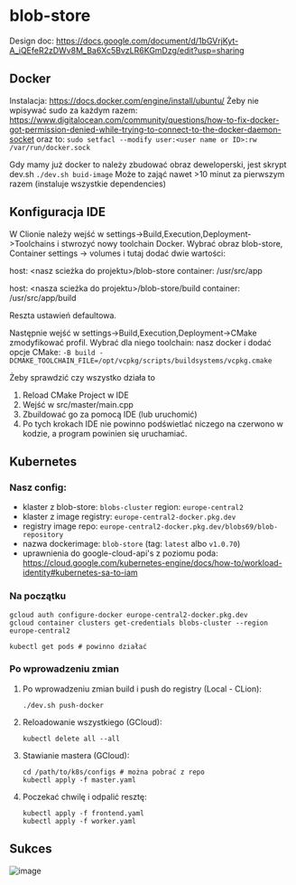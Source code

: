 # blob-store
Design doc: https://docs.google.com/document/d/1bGVrjKyt-A_iQEfeR2zDWv8M_Ba6Xc5BvzLR6KGmDzg/edit?usp=sharing

## Docker
Instalacja:
https://docs.docker.com/engine/install/ubuntu/
Żeby nie wpisywać sudo za każdym razem:
https://www.digitalocean.com/community/questions/how-to-fix-docker-got-permission-denied-while-trying-to-connect-to-the-docker-daemon-socket
oraz to:
`sudo setfacl --modify user:<user name or ID>:rw /var/run/docker.sock`

Gdy mamy już docker to należy zbudować obraz deweloperski, jest skrypt dev.sh
`./dev.sh buid-image`
Może to zająć nawet >10 minut za pierwszym razem (instaluje wszystkie dependencies)

## Konfiguracja IDE
W Clionie należy wejść w settings->Build,Execution,Deployment->Toolchains
i stwrozyć nowy toolchain Docker. Wybrać obraz blob-store, Container settings -> volumes i tutaj dodać dwie wartości:

host: \<nasz scieżka do projektu\>/blob-store
container: /usr/src/app

host: \<nasza scieżka do projektu\>/blob-store/build
container: /usr/src/app/build

Reszta ustawień defaultowa.

Następnie wejść w settings->Build,Execution,Deployment->CMake zmodyfikować profil. 
Wybrać dla niego toolchain: nasz docker i dodać opcje CMake:
`-B build -DCMAKE_TOOLCHAIN_FILE=/opt/vcpkg/scripts/buildsystems/vcpkg.cmake`

Żeby sprawdzić czy wszystko działa to 
1. Reload CMake Project w IDE
2. Wejść w src/master/main.cpp
3. Zbuildować go za pomocą IDE (lub uruchomić)
4. Po tych krokach IDE nie powinno podświetlać niczego na czerwono w kodzie, a program powinien się uruchamiać.

## Kubernetes
### Nasz config:
- klaster z blob-store: `blobs-cluster` region: `europe-central2`
- klaster z image registry: `europe-central2-docker.pkg.dev`
- registry image repo: `europe-central2-docker.pkg.dev/blobs69/blob-repository`
- nazwa dockerimage: `blob-store` (tag: `latest` albo `v1.0.70`)
- uprawnienia do google-cloud-api's z poziomu poda: https://cloud.google.com/kubernetes-engine/docs/how-to/workload-identity#kubernetes-sa-to-iam
### Na początku
```
gcloud auth configure-docker europe-central2-docker.pkg.dev
gcloud container clusters get-credentials blobs-cluster --region europe-central2

kubectl get pods # powinno działać
``` 

### Po wprowadzeniu zmian
1. Po wprowadzeniu zmian build i push do registry (Local - CLion):
   ```
   ./dev.sh push-docker
   ```
2. Reloadowanie wszystkiego (GCloud):
   ```
   kubectl delete all --all
   ```
3. Stawianie mastera (GCloud):
   ```
   cd /path/to/k8s/configs # można pobrać z repo 
   kubectl apply -f master.yaml
   ```
4. Poczekać chwilę i odpalić resztę:
   ```
   kubectl apply -f frontend.yaml
   kubectl apply -f worker.yaml
   ```

## Sukces
![image](https://github.com/user-attachments/assets/35993753-22b2-4959-927f-2cd596f95162)

